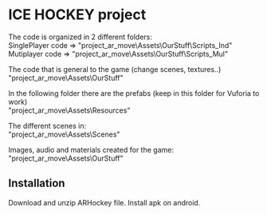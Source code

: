 # ICE HOCKEY project

The code is organized in 2 different folders:  
SinglePlayer code => "project_ar_move\Assets\OurStuff\Scripts_Ind"  
Mutiplayer code => "project_ar_move\Assets\OurStuff\Scripts_Mul"  

The code that is general to the game (change scenes, textures..)  
"project_ar_move\Assets\OurStuff"  

In the following folder there are the prefabs (keep in this folder for Vuforia to work)  
"project_ar_move\Assets\Resources"  

The different scenes in:  
"project_ar_move\Assets\Scenes"  

Images, audio and materials created for the game:  
"project_ar_move\Assets\OurStuff"  

## Installation
Download and unzip ARHockey file. Install apk on android. 

 
